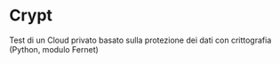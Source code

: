 # Crypt
Test di un Cloud privato basato sulla protezione dei dati con crittografia (Python, modulo Fernet)
